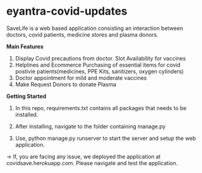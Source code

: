 # eyantra-covid-updates

SaveLife is a web based application consisting an interaction between doctors, covid patients, medicine stores and plasma donors.

**Main Features**

1. Display Covid precautions from doctor. Slot Availability for vaccines
2. Helplines and Ecommerce Purchasing of essential items for covid postivie patients(medicines, PPE Kits, sanitizers, oxygen cylinders)
3. Doctor appointment for mild and moderate vaccines
4. Make Request Donors to donate Plasma

**Getting Started**

1. In this repo, requirements.txt contains all packages that needs to be installed.

2. After installing, navigate to the folder containing manage.py

3. Use, python manage.py runserver to start the server and setup the web application.

-> If, you are facing any issue, we deployed the application at covidsave.herokuapp.com. Please navigate and test the application.
